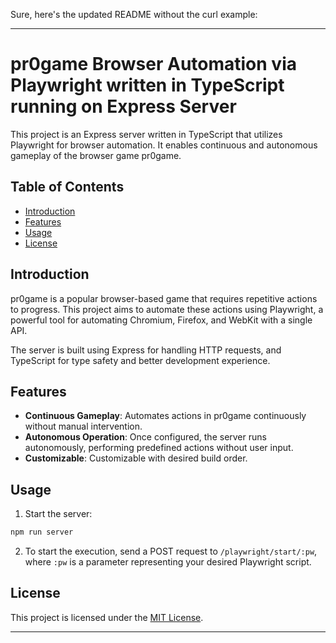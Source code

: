 Sure, here's the updated README without the curl example:

---

# pr0game Browser Automation via Playwright written in TypeScript running on Express Server

This project is an Express server written in TypeScript that utilizes Playwright for browser automation. It enables continuous and autonomous gameplay of the browser game pr0game.

## Table of Contents

- [Introduction](#introduction)
- [Features](#features)
- [Usage](#usage)
- [License](#license)

## Introduction

pr0game is a popular browser-based game that requires repetitive actions to progress. This project aims to automate these actions using Playwright, a powerful tool for automating Chromium, Firefox, and WebKit with a single API.

The server is built using Express for handling HTTP requests, and TypeScript for type safety and better development experience.

## Features

- **Continuous Gameplay**: Automates actions in pr0game continuously without manual intervention.
- **Autonomous Operation**: Once configured, the server runs autonomously, performing predefined actions without user input.
- **Customizable**: Customizable with desired build order.

## Usage

1. Start the server:

```bash
npm run server
```

2. To start the execution, send a POST request to `/playwright/start/:pw`, where `:pw` is a parameter representing your desired Playwright script.

## License

This project is licensed under the [MIT License](LICENSE).

---
